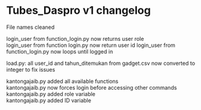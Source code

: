 # Tubes_Daspro v1 changelog

File names cleaned  
  
login_user from function_login.py now returns user role  
login_user from function login.py now return user id
login_user from function_login.py now loops until logged in  
  
load.py: all user_id and tahun_ditemukan from gadget.csv now converted to integer to fix issues  
  
kantongajaib.py added all available functions  
kantongajaib.py now forces login before accessing other commands  
kantongajaib.py added role variable  
kantongajaib.py added ID variable
